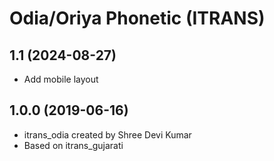 Odia/Oriya Phonetic (ITRANS)
==================

1.1 (2024-08-27)
----------------
* Add mobile layout

1.0.0 (2019-06-16)
----------------
* itrans_odia created by Shree Devi Kumar
* Based on itrans_gujarati

